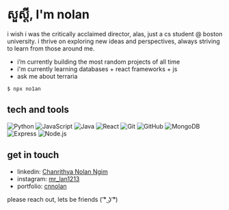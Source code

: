 # សួស្តី, I'm nolan 

i wish i was the critically acclaimed director, alas, just a cs student @ boston university. i thrive on exploring new ideas and perspectives, always striving to learn from those around me. 

- i’m currently building the most random projects of all time
- i'm currently learning databases + react frameworks + js
- ask me about terraria

```
$ npx no1an
```

## tech and tools

![Python](https://img.shields.io/badge/-Python-3776AB?style=flat-square&logo=Python&logoColor=white)
![JavaScript](https://img.shields.io/badge/-JavaScript-F7DF1E?style=flat-square&logo=javascript&logoColor=black)
![Java](https://img.shields.io/badge/-Java-007396?style=flat-square&logo=java&logoColor=white)
![React](https://img.shields.io/badge/-React-61DAFB?style=flat-square&logo=react&logoColor=white)
![Git](https://img.shields.io/badge/-Git-F05032?style=flat-square&logo=git&logoColor=white)
![GitHub](https://img.shields.io/badge/-GitHub-181717?style=flat-square&logo=github&logoColor=white)
![MongoDB](https://img.shields.io/badge/-MongoDB-47A248?style=flat-square&logo=mongodb&logoColor=white)
![Express](https://img.shields.io/badge/-Express-000000?style=flat-square&logo=express&logoColor=white)
![Node.js](https://img.shields.io/badge/-Node.js-339933?style=flat-square&logo=nodedotjs&logoColor=white)

## get in touch

- linkedin: [Chanrithya Nolan Ngim](https://www.linkedin.com/in/cnnolan/)
- instagram: [mr_lan1213](https://www.instagram.com/mr_lan1213/)
- portfolio: [cnnolan](https://cnnolan.com)

please reach out, lets be friends ( ͡° ͜ʖ ͡°)
